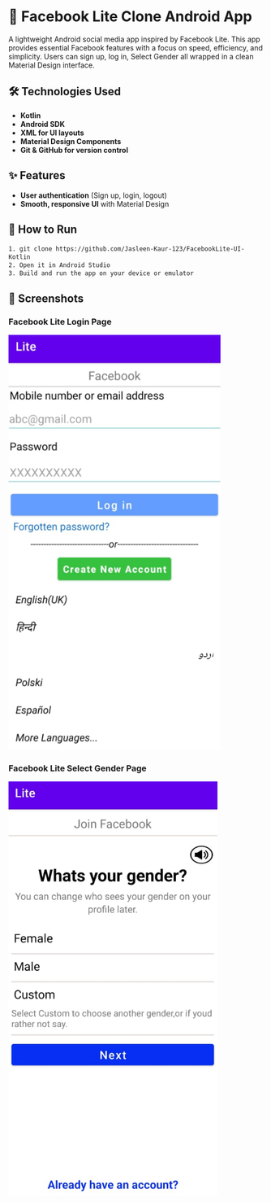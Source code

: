 # 📘 Facebook Lite Clone Android App

A lightweight Android social media app inspired by Facebook Lite. This app provides essential Facebook features with a focus on speed, efficiency, and simplicity. Users can sign up, log in, Select Gender all wrapped in a clean Material Design interface.

## 🛠️ Technologies Used

- **Kotlin**  
- **Android SDK**  
- **XML for UI layouts**  
- **Material Design Components**  
- **Git & GitHub for version control**

## ✨ Features

- **User authentication** (Sign up, login, logout)  
- **Smooth, responsive UI** with Material Design  

## 🚀 How to Run
````
1. git clone https://github.com/Jasleen-Kaur-123/FacebookLite-UI-Kotlin
2. Open it in Android Studio  
3. Build and run the app on your device or emulator
````

## 📸 Screenshots

### Facebook Lite Login Page
![Main Game Screen](Screenshots/LoginPage.png)  

### Facebook Lite Select Gender Page
![Result Dialog](Screenshots/SelectGender.png)  

